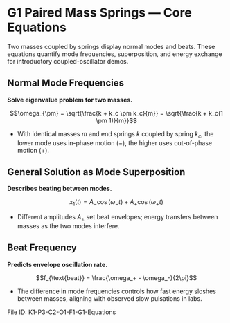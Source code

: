 # G1 Paired Mass Springs — Core Equations

Two masses coupled by springs display normal modes and beats. These equations quantify mode frequencies, superposition, and energy exchange for introductory coupled-oscillator demos.

## Normal Mode Frequencies
**Solve eigenvalue problem for two masses.**

$$\omega_{\pm} = \sqrt{\frac{k + k_c \pm k_c}{m}} = \sqrt{\frac{k + k_c(1 \pm 1)}{m}}$$

- With identical masses $m$ and end springs $k$ coupled by spring $k_c$, the lower mode uses in-phase motion ($-$), the higher uses out-of-phase motion ($+$).

## General Solution as Mode Superposition
**Describes beating between modes.**

$$x_1(t) = A_- \cos(\omega_- t) + A_+ \cos(\omega_+ t)$$

- Different amplitudes $A_\pm$ set beat envelopes; energy transfers between masses as the two modes interfere.

## Beat Frequency
**Predicts envelope oscillation rate.**

$$f_{\text{beat}} = \frac{\omega_+ - \omega_-}{2\pi}$$

- The difference in mode frequencies controls how fast energy sloshes between masses, aligning with observed slow pulsations in labs.

File ID: K1-P3-C2-O1-F1-G1-Equations
